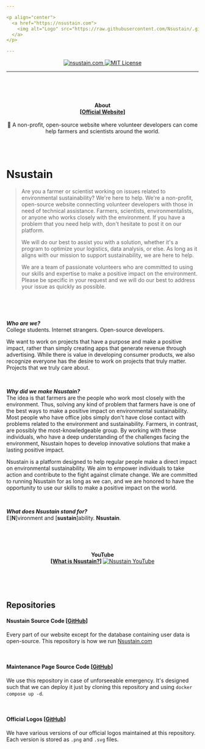 ```yaml
---

<p align="center">
  <a href="https://nsustain.com">
    <img alt="Logo" src="https://raw.githubusercontent.com/Nsustain/.github/main/logo/logo-github.png" width="350">
  </a>
</p>

---
```


<p align="center">
  <a href="https://github.com/Nsustain/nsustain.com">
    <img alt="nsustain.com" src="https://user-images.githubusercontent.com/19341857/184772201-ff14bc28-b7a7-4bec-bef5-52625acd0544.svg">
  </a>
  <a href="https://github.com/Nsustain/nsustain.com/blob/main/LICENSE">
    <img alt="MIT License" src="https://user-images.githubusercontent.com/19341857/206869035-bccdfab1-a825-4ec1-b598-78bf668b7917.svg">
  </a>
</p>

---

<br>
<br>
<br>

<p align="center">
  <b>
    About<br>
    [<a href="https://nsustain.com">Official Website</a>]
  </b>
  <br>
  <br>
  🌳 A non-profit, open-source website where volunteer developers can come help farmers and scientists around the world.
</p>

<br>
<br>

# Nsustain
> Are you a farmer or scientist working on
> issues related to environmental sustainability?
> We're here to help.
> We're a non-profit, open-source website connecting
> volunteer developers with those in need of technical
> assistance. Farmers, scientists, environmentalists,
> or anyone who works closely with the environment.
> If you have a problem that you need help with,
> don't hesitate to post it on our platform.
>
> We will do our best to assist you with a
> solution, whether it's a program to
> optimize your logistics, data analysis, or
> else. As long as it aligns with our
> mission to support sustainability,
> we are here to help.
>
> We are a team of passionate volunteers
> who are committed to using our skills
> and expertise to make a positive impact
> on the environment. Please be specific
> in your request and we will do our best
> to address your issue as quickly as possible.

<br>
<br>
<br>

***Who are we?***<br>
College students. Internet strangers.
Open-source developers.

We want to work on projects that have a purpose
and make a positive impact, rather than simply
creating apps that generate revenue through
advertising. While there is value in developing
consumer products, we also recognize everyone
has the desire to work on projects that truly matter.
Projects that we truly care about.

<br>

***Why did we make Nsustain?***<br>
The idea is that farmers are the people who work most
closely with the environment. Thus, solving any kind of
problem that farmers have is one of the best ways to make
a positive impact on environmental sustainability.
Most people who have office jobs simply don't
have close contact with problems related
to the environment and sustainability.
Farmers, in contrast, are possibly the
most-knowledgeable group. By working with these individuals,
who have a deep understanding of the challenges facing the
environment, Nsustain hopes to develop innovative solutions
that make a lasting positive impact.

Nsustain is a platform designed to help regular people make a
direct impact on environmental sustainability. We aim to empower
individuals to take action and contribute to the fight against climate change.
We are committed to running Nsustain for as long as we can, and
we are honored to have the opportunity to use our skills
to make a positive impact on the world.

<br>

***What does Nsustain stand for?***<br>
E[<b>N</b>]vironment and [<b>sustain</b>]ability.
**Nsustain**.

<br>
<br>
<br>

<p align="center">
  <b>
    YouTube<br>
    [<a href="https://youtu.be/E8JAcw1SJLA">What is Nsustain?</a>]
  </b>
  <a href="https://youtu.be/E8JAcw1SJLA" target="_blank">
    <img src="https://img.youtube.com/vi/E8JAcw1SJLA/maxresdefault.jpg" alt="Nsustain YouTube" />
  </a>
</p>


<br>
<br>
<br>

## Repositories

#### Nsustain Source Code [[GitHub](https://github.com/Nsustain/nsustain.com)]

Every part of our website
except for the database containing user data
is open-source. This repository is how we run
[Nsustain.com](https://nsustain.com)

<br>

#### Maintenance Page Source Code [[GitHub](https://github.com/Nsustain/maintenance-page)]

We use this repository in case of
unforseeable emergency. It's designed such that
we can deploy it just by cloning
this repository and using
`docker compose up -d`.

<br>

#### Official Logos [[GitHub](https://github.com/Nsustain/.github)]

We have various versions of our official
logos maintained at this repository.
Each version is stored as `.png` and
`.svg` files.
